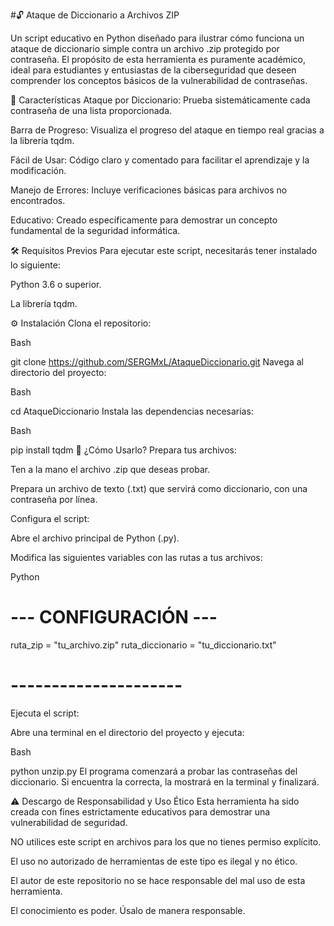 #🔓 Ataque de Diccionario a Archivos ZIP

Un script educativo en Python diseñado para ilustrar cómo funciona un ataque de diccionario simple contra un archivo .zip protegido por contraseña. El propósito de esta herramienta es puramente académico, ideal para estudiantes y entusiastas de la ciberseguridad que deseen comprender los conceptos básicos de la vulnerabilidad de contraseñas.

🚀 Características
Ataque por Diccionario: Prueba sistemáticamente cada contraseña de una lista proporcionada.

Barra de Progreso: Visualiza el progreso del ataque en tiempo real gracias a la librería tqdm.

Fácil de Usar: Código claro y comentado para facilitar el aprendizaje y la modificación.

Manejo de Errores: Incluye verificaciones básicas para archivos no encontrados.

Educativo: Creado específicamente para demostrar un concepto fundamental de la seguridad informática.

🛠️ Requisitos Previos
Para ejecutar este script, necesitarás tener instalado lo siguiente:

Python 3.6 o superior.

La librería tqdm.

⚙️ Instalación
Clona el repositorio:

Bash

git clone https://github.com/SERGMxL/AtaqueDiccionario.git
Navega al directorio del proyecto:

Bash

cd AtaqueDiccionario
Instala las dependencias necesarias:

Bash

pip install tqdm
📖 ¿Cómo Usarlo?
Prepara tus archivos:

Ten a la mano el archivo .zip que deseas probar.

Prepara un archivo de texto (.txt) que servirá como diccionario, con una contraseña por línea.

Configura el script:

Abre el archivo principal de Python (.py).

Modifica las siguientes variables con las rutas a tus archivos:

Python

# --- CONFIGURACIÓN ---
ruta_zip = "tu_archivo.zip" 
ruta_diccionario = "tu_diccionario.txt"
# ---------------------
Ejecuta el script:

Abre una terminal en el directorio del proyecto y ejecuta:

Bash

python unzip.py
El programa comenzará a probar las contraseñas del diccionario. Si encuentra la correcta, la mostrará en la terminal y finalizará.

⚠️ Descargo de Responsabilidad y Uso Ético
Esta herramienta ha sido creada con fines estrictamente educativos para demostrar una vulnerabilidad de seguridad.

NO utilices este script en archivos para los que no tienes permiso explícito.

El uso no autorizado de herramientas de este tipo es ilegal y no ético.

El autor de este repositorio no se hace responsable del mal uso de esta herramienta.

El conocimiento es poder. Úsalo de manera responsable.
